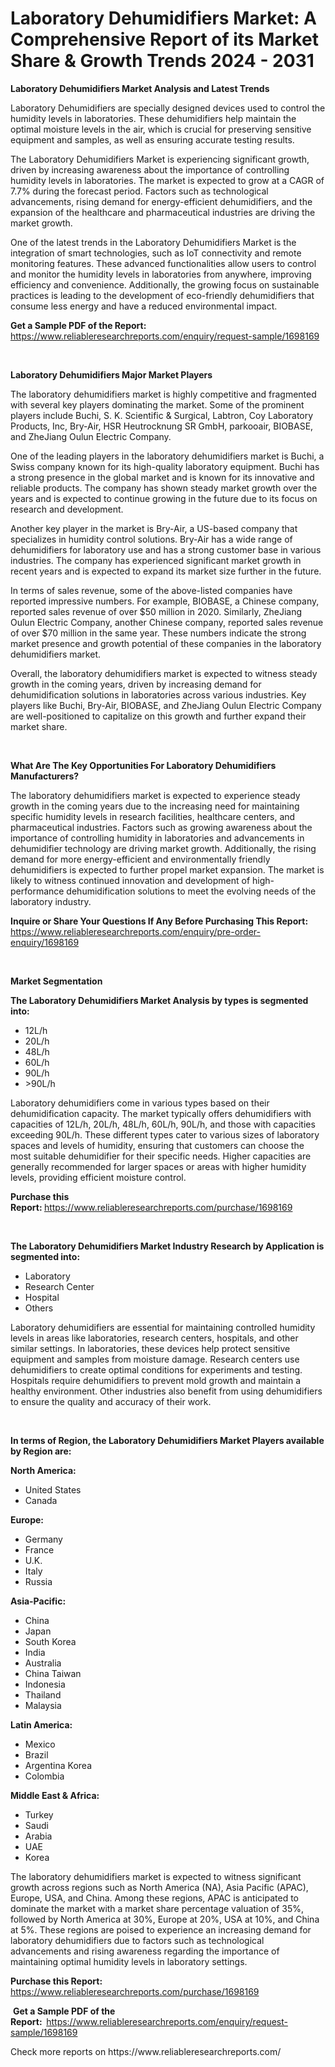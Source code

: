 <p><h1>Laboratory Dehumidifiers Market: A Comprehensive Report of its Market Share & Growth Trends 2024 - 2031</h1></p><p><strong>Laboratory Dehumidifiers Market Analysis and Latest Trends</strong></p>
<p><p>Laboratory Dehumidifiers are specially designed devices used to control the humidity levels in laboratories. These dehumidifiers help maintain the optimal moisture levels in the air, which is crucial for preserving sensitive equipment and samples, as well as ensuring accurate testing results.</p><p>The Laboratory Dehumidifiers Market is experiencing significant growth, driven by increasing awareness about the importance of controlling humidity levels in laboratories. The market is expected to grow at a CAGR of 7.7% during the forecast period. Factors such as technological advancements, rising demand for energy-efficient dehumidifiers, and the expansion of the healthcare and pharmaceutical industries are driving the market growth.</p><p>One of the latest trends in the Laboratory Dehumidifiers Market is the integration of smart technologies, such as IoT connectivity and remote monitoring features. These advanced functionalities allow users to control and monitor the humidity levels in laboratories from anywhere, improving efficiency and convenience. Additionally, the growing focus on sustainable practices is leading to the development of eco-friendly dehumidifiers that consume less energy and have a reduced environmental impact.</p></p>
<p><strong>Get a Sample PDF of the Report:&nbsp;</strong> <a href="https://www.reliableresearchreports.com/enquiry/request-sample/1698169">https://www.reliableresearchreports.com/enquiry/request-sample/1698169</a></p>
<p>&nbsp;</p>
<p><strong>Laboratory Dehumidifiers Major Market Players</strong></p>
<p><p>The laboratory dehumidifiers market is highly competitive and fragmented with several key players dominating the market. Some of the prominent players include Buchi, S. K. Scientific & Surgical, Labtron, Coy Laboratory Products, Inc, Bry-Air, HSR Heutrocknung SR GmbH, parkooair, BIOBASE, and ZheJiang Oulun Electric Company.</p><p>One of the leading players in the laboratory dehumidifiers market is Buchi, a Swiss company known for its high-quality laboratory equipment. Buchi has a strong presence in the global market and is known for its innovative and reliable products. The company has shown steady market growth over the years and is expected to continue growing in the future due to its focus on research and development.</p><p>Another key player in the market is Bry-Air, a US-based company that specializes in humidity control solutions. Bry-Air has a wide range of dehumidifiers for laboratory use and has a strong customer base in various industries. The company has experienced significant market growth in recent years and is expected to expand its market size further in the future.</p><p>In terms of sales revenue, some of the above-listed companies have reported impressive numbers. For example, BIOBASE, a Chinese company, reported sales revenue of over $50 million in 2020. Similarly, ZheJiang Oulun Electric Company, another Chinese company, reported sales revenue of over $70 million in the same year. These numbers indicate the strong market presence and growth potential of these companies in the laboratory dehumidifiers market.</p><p>Overall, the laboratory dehumidifiers market is expected to witness steady growth in the coming years, driven by increasing demand for dehumidification solutions in laboratories across various industries. Key players like Buchi, Bry-Air, BIOBASE, and ZheJiang Oulun Electric Company are well-positioned to capitalize on this growth and further expand their market share.</p></p>
<p>&nbsp;</p>
<p><strong>What Are The Key Opportunities For Laboratory Dehumidifiers Manufacturers?</strong></p>
<p><p>The laboratory dehumidifiers market is expected to experience steady growth in the coming years due to the increasing need for maintaining specific humidity levels in research facilities, healthcare centers, and pharmaceutical industries. Factors such as growing awareness about the importance of controlling humidity in laboratories and advancements in dehumidifier technology are driving market growth. Additionally, the rising demand for more energy-efficient and environmentally friendly dehumidifiers is expected to further propel market expansion. The market is likely to witness continued innovation and development of high-performance dehumidification solutions to meet the evolving needs of the laboratory industry.</p></p>
<p><strong>Inquire or Share Your Questions If Any Before Purchasing This Report:</strong> <a href="https://www.reliableresearchreports.com/enquiry/pre-order-enquiry/1698169">https://www.reliableresearchreports.com/enquiry/pre-order-enquiry/1698169</a></p>
<p>&nbsp;</p>
<p><strong>Market Segmentation</strong></p>
<p><strong>The Laboratory Dehumidifiers Market Analysis by types is segmented into:</strong></p>
<p><ul><li>12L/h</li><li>20L/h</li><li>48L/h</li><li>60L/h</li><li>90L/h</li><li>>90L/h</li></ul></p>
<p><p>Laboratory dehumidifiers come in various types based on their dehumidification capacity. The market typically offers dehumidifiers with capacities of 12L/h, 20L/h, 48L/h, 60L/h, 90L/h, and those with capacities exceeding 90L/h. These different types cater to various sizes of laboratory spaces and levels of humidity, ensuring that customers can choose the most suitable dehumidifier for their specific needs. Higher capacities are generally recommended for larger spaces or areas with higher humidity levels, providing efficient moisture control.</p></p>
<p><strong>Purchase this Report:&nbsp;</strong><a href="https://www.reliableresearchreports.com/purchase/1698169">https://www.reliableresearchreports.com/purchase/1698169</a></p>
<p>&nbsp;</p>
<p><strong>The Laboratory Dehumidifiers Market Industry Research by Application is segmented into:</strong></p>
<p><ul><li>Laboratory</li><li>Research Center</li><li>Hospital</li><li>Others</li></ul></p>
<p><p>Laboratory dehumidifiers are essential for maintaining controlled humidity levels in areas like laboratories, research centers, hospitals, and other similar settings. In laboratories, these devices help protect sensitive equipment and samples from moisture damage. Research centers use dehumidifiers to create optimal conditions for experiments and testing. Hospitals require dehumidifiers to prevent mold growth and maintain a healthy environment. Other industries also benefit from using dehumidifiers to ensure the quality and accuracy of their work.</p></p>
<p>&nbsp;</p>
<p><strong>In terms of Region, the Laboratory Dehumidifiers Market Players available by Region are:</strong></p>
<p>
    <p> <strong> North America: </strong>
        <ul>
            <li>United States</li>
            <li>Canada</li>
        </ul>
        </p> 
    <p> <strong> Europe: </strong>
        <ul>
            <li>Germany</li>
            <li>France</li>
            <li>U.K.</li>
            <li>Italy</li>
            <li>Russia</li>
        </ul>
        </p> 
    <p> <strong> Asia-Pacific: </strong>
        <ul>
            <li>China</li>
            <li>Japan</li>
            <li>South Korea</li>
            <li>India</li>
            <li>Australia</li>
            <li>China Taiwan</li>
            <li>Indonesia</li>
            <li>Thailand</li>
            <li>Malaysia</li>
        </ul>
        </p> 
    <p> <strong> Latin America: </strong>
        <ul>
            <li>Mexico</li>
            <li>Brazil</li>
            <li>Argentina Korea</li>
            <li>Colombia</li>
        </ul>
        </p> 
    <p> <strong> Middle East & Africa: </strong>
        <ul>
            <li>Turkey</li>
            <li>Saudi</li>
            <li>Arabia</li>
            <li>UAE</li>
            <li>Korea</li>
        </ul>
    </p>
    </p>
<p><p>The laboratory dehumidifiers market is expected to witness significant growth across regions such as North America (NA), Asia Pacific (APAC), Europe, USA, and China. Among these regions, APAC is anticipated to dominate the market with a market share percentage valuation of 35%, followed by North America at 30%, Europe at 20%, USA at 10%, and China at 5%. These regions are poised to experience an increasing demand for laboratory dehumidifiers due to factors such as technological advancements and rising awareness regarding the importance of maintaining optimal humidity levels in laboratory settings.</p></p>
<p><strong>Purchase this Report: </strong><a href="https://www.reliableresearchreports.com/purchase/1698169">https://www.reliableresearchreports.com/purchase/1698169</a></p>
<p>&nbsp;<strong>Get a Sample PDF of the Report:&nbsp;&nbsp;</strong><a href="https://www.reliableresearchreports.com/enquiry/request-sample/1698169">https://www.reliableresearchreports.com/enquiry/request-sample/1698169</a></p>
<p><strong></strong></p>
<p>Check more reports on https://www.reliableresearchreports.com/</p>